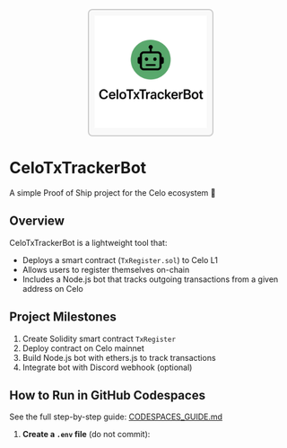 <p align="center">
  <span style="display: inline-block; border: 2px solid #ccc; padding: 10px; border-radius: 8px; background-color: #f9f9f9;">
    <img src="assets/logo.png" alt="CeloTxTrackerBot Logo" width="200"/>
  </span>
</p>



# CeloTxTrackerBot                                       



A simple Proof of Ship project for the Celo ecosystem 🚀

## Overview

CeloTxTrackerBot is a lightweight tool that:

* Deploys a smart contract (`TxRegister.sol`) to Celo L1
* Allows users to register themselves on-chain
* Includes a Node.js bot that tracks outgoing transactions from a given address on Celo

## Project Milestones

1. Create Solidity smart contract `TxRegister`
2. Deploy contract on Celo mainnet
3. Build Node.js bot with ethers.js to track transactions
4. Integrate bot with Discord webhook (optional)

## How to Run in GitHub Codespaces

See the full step-by-step guide: [CODESPACES_GUIDE.md](CODESPACES_GUIDE.md)

1. **Create a `.env` file** (do not commit):
